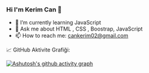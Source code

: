### Hi I'm Kerim Can 👋
- 🌱 I’m currently learning JavaScript
- 💬 Ask me about HTML , CSS , Boostrap, JavaScript
- 📫 How to reach me: cankerim02@gmail.com



:chart_with_upwards_trend:
GitHub Aktivite Grafiği:

[![Ashutosh's github activity graph](https://activity-graph.herokuapp.com/graph?username=cankerim02&bg_color=2a3255&color=ffffff&line=e25050&point=ecd909&area=true&hide_border=true)](https://github.com/ashutosh00710/github-readme-activity-graph)


